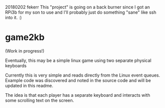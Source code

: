 20180202 fekerr
This "project" is going on a back burner since I got an RPi3b for my son to use and I'll probably just do something "sane" like ssh into it. :)

# game2kb
(Work in progress!)

Eventually, this may be a simple linux game using two separate physical keyboards

Currently this is very simple and reads directly from the Linux event queues. Example code was discovered and noted in the source code
and will be updated in this readme.

The idea is that each player has a separate keyboard and interacts with some scrolling text on the screen.
